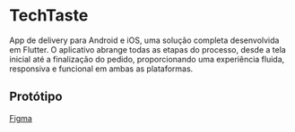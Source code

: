# TechTaste

App de delivery para Android e iOS, uma solução completa desenvolvida em Flutter. O aplicativo abrange todas as etapas do processo, desde a tela inicial até a finalização do pedido, proporcionando uma experiência fluida, responsiva e funcional em ambas as plataformas.

## Protótipo

[Figma](https://www.figma.com/design/xXIhNOoPDtXZbe9Cz3khN6/TechTaste-%7C-Imers%C3%A3o-Mobile?node-id=0-1&t=2DV4tYJt6wYWrolq-1)